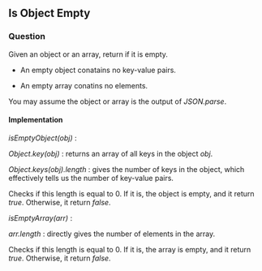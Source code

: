 ## Is Object Empty

### Question

Given an object or an array, return if it is empty.

- An empty object conatains no key-value pairs.

- An empty array conatins no elements.

You may assume the object or array is the output of *JSON.parse*.

#### Implementation

*isEmptyObject(obj)* :

*Object.key(obj)* : returns an array of all keys in the object *obj*.

*Object.keys(obj).length* : gives the number of keys in the object, which effectively tells us the number of key-value pairs.

Checks if this length is equal to 0. If it is, the object is empty, and it return *true*. Otherwise, it return *false*.

*isEmptyArray(arr)* : 

*arr.length* : directly gives the number of elements in the array.

Checks if this length is equal to 0. If it is, the array is empty, and it return *true*. Otherwise, it return *false*.